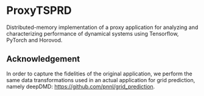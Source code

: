 # ProxyTSPRD

Distributed-memory implementation of a proxy application for analyzing and characterizing performance of dynamical systems using Tensorflow, PyTorch and Horovod.

## Acknowledgement

In order to capture the fidelities of the original application, we perform the same data transformations used in an actual application for grid prediction, namely deepDMD: https://github.com/pnnl/grid_prediction.
